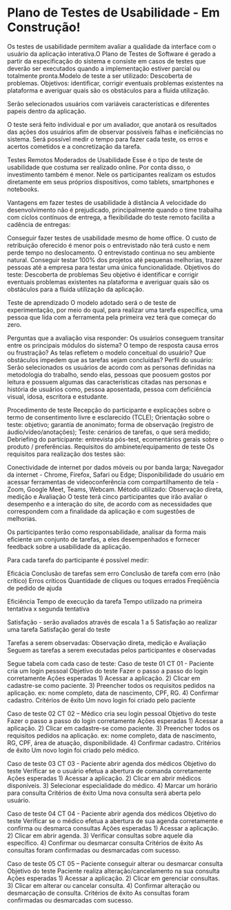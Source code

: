 # Plano de Testes de Usabilidade - Em Construção!

Os testes de usabilidade permitem avaliar a qualidade da interface com o usuário da aplicação interativa.O Plano de Testes de Software é gerado a partir da especificação do sistema e consiste em casos de testes que deverão ser executados quando a implementação estiver parcial ou totalmente pronta.Modelo de teste a ser utilizado: Descoberta de problemas. Objetivos: identificar, corrigir eventuais problemas existentes na plataforma e averiguar quais são os obstáculos para a fluida utilização.

Serão selecionados usuários com variáveis características e diferentes papeis dentro da aplicação.

O teste será feito individual e por um avaliador, que anotará os resultados das ações dos usuários afim de observar possíveis falhas e ineficiências no sistema. Será possível medir o tempo para fazer cada teste, os erros e acertos cometidos e a concretização da tarefa.

Testes Remotos Moderados de Usabilidade
Esse é o tipo de teste de usabilidade que costuma ser realizado online. Por conta disso, o investimento também é menor. Nele os participantes realizam os estudos diretamente em seus próprios dispositivos, como tablets, smartphones e notebooks.

Vantagens em fazer testes de usabilidade à distância
A velocidade do desenvolvimento não é prejudicado, principalmente quando o time trabalha com ciclos contínuos de entrega, a flexibilidade do teste remoto facilita a cadência de entregas:

Conseguir fazer testes de usabilidade mesmo de home office.
O custo de retribuição oferecido é menor pois o entrevistado não terá custo e nem perde tempo no deslocamento.
O entrevistado continua no seu ambiente natural.
Conseguir testar 100% dos projetos até pequenas melhorias, trazer pessoas até a empresa para testar uma única funcionalidade.
Objetivos do teste:
Descoberta de problemas
Seu objetivo é identificar e corrigir eventuais problemas existentes na plataforma e averiguar quais são os obstáculos para a fluida utilização da aplicação.

Teste de aprendizado
O modelo adotado será o de teste de experimentação, por meio do qual, para realizar uma tarefa específica, uma pessoa que lida com a ferramenta pela primeira vez terá que começar do zero.

Perguntas que a avaliação visa responder:
Os usuários conseguem transitar entre os principais módulos do sistema?
O tempo de resposta causa erros ou frustração?
As telas refletem o modelo conceitual do usuário?
Que obstáculos impedem que as tarefas sejam concluídas?
Perfil do usuário:
Serão selecionados os usuários de acordo com as personas definidas na metodologia do trabalho, sendo elas, pessoas que poosuem gostos por leitura e possuem algumas das características citadas nas personas e história de usuários como, pessoa aposentada, pessoa com deficiência visual, idosa, escritora e estudante.

Procedimento de teste
Recepção do participante e explicações sobre o termo de consentimento livre e esclarecido (TCLE);
Orientação sobre o teste: objetivo; garantia de anonimato; forma de observação (registro de áudio/vídeo/anotações);
Teste: cenários de tarefas, o que será medido;
Debriefing do participante: entrevista pós-test, ecomentários gerais sobre o produto / preferências.
Requisitos do ambinete/equipamento de teste
Os requisitos para realização dos testes são:

Conectividade de internet por dados móveis ou por banda larga;
Navegador da internet - Chrome, Firefox, Safari ou Edge;
Disponibilidade do usuário em acessar ferramentas de videoconferência com compartilhamento de tela - Zoom, Google Meet, Teams, Webcam.
Método utilizado: Observação direta, medição e Avaliação
O teste terá cinco participantes que irão avaliar o desempenho e a interação do site, de acordo com as necessidades que correspondem com a finalidade da aplicação e com sugestões de melhorias.

Os participantes terão como responsabilidade, analisar da forma mais eficiente um conjunto de tarefas, a eles desempenhados e fornecer feedback sobre a usabilidade da aplicação.

Para cada tarefa do participante é possível medir:

Eficácia
Conclusão de tarefas sem erro
Conclusão de tarefa com erro (não crítico)
Erros críticos
Quantidade de cliques ou toques errados
Freqüência de pedido de ajuda

Eficiência
Tempo de execução da tarefa
Tempo utilizado na primeira tentativa x segunda tentativa

Satisfação - serão avaliados através de escala 1 a 5
Satisfação ao realizar uma tarefa
Satisfação geral do teste

Tarefas a serem observadas: Observação direta, medição e Avaliação
Seguem as tarefas a serem executadas pelos participantes e observadas

Segue tabela com cada caso de teste:
Caso de teste 01  	CT 01 - Paciente cria um login pessoal
Objetivo do teste  	Fazer o passo a passo do login corretamente
Ações esperadas    	1) Acessar a aplicação. 2) Clicar em cadastre-se como paciente.
 3) Preencher todos os requisitos pedidos na aplicação. ex: nome completo, data de nascimento, CPF, RG. 4) Confirmar cadastro.
Critérios de êxito 	Um novo login foi criado pelo paciente

Caso de teste 02   	CT 02 – Médico cria seu login pessoal
Objetivo do teste  	Fazer o passo a passo do login corretamente
Ações esperadas    	1) Acessar a aplicação. 2) Clicar em cadastre-se como paciente.
 3) Preencher todos os requisitos pedidos na aplicação. ex: nome completo, data de nascimento, RG, CPF, área de atuação, disponibilidade. 4) Confirmar cadastro.
Critérios de êxito 	Um novo login foi criado pelo médico.



Caso de teste 03   	CT 03 - Paciente abrir agenda dos médicos
Objetivo do teste  	Verificar se o usuário efetua a abertura de comanda corretamente
Ações esperadas    	1) Acessar a aplicação. 2) Clicar em abrir médicos disponíveis.
 3) Selecionar especialidade do médico. 4) Marcar um horário para consulta
Critérios de êxito 	Uma nova consulta será aberta pelo usuário.


Caso de teste 04  	CT 04 - Paciente abrir agenda dos médicos
Objetivo do teste  	Verificar se o médico efetua a abertura de sua agenda corretamente e confirma ou desmarca consultas
Ações esperadas    	1) Acessar a aplicação. 2) Clicar em abrir agenda.
 3) Verificar consultas sobre aquele dia específico. 4) Confirmar ou desmarcar consulta
Critérios de êxito 	As consultas foram confirmadas ou desmarcadas com sucesso.


Caso de teste 05  	CT 05 – Paciente conseguir alterar ou desmarcar consulta
Objetivo do teste  	Paciente realiza alteração/cancelamento na sua consulta
Ações esperadas    	1) Acessar a aplicação. 2) Clicar em gerenciar consultas.
 3) Clicar em alterar ou cancelar consulta. 4) Confirmar alteração ou desmarcação de consulta.
Critérios de êxito 	As consultas foram confirmadas ou desmarcadas com sucesso.




